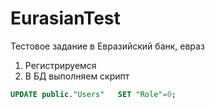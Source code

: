# EurasianTest
Тестовое задание в Евразийский банк, евраз
1. Регистрируемся
2. В БД выполняем скрипт
```sql
UPDATE public."Users"	SET "Role"=0;
```
